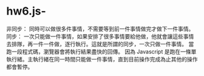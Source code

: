 # hw6.js-
非同步：
同時可以做很多件事情，不需要等到前一件事情做完才做下一件事情。
同步：
一次只能做一件事情，如果安排了很多事情要給他做，他就會讓這些事情去排隊，再一件一件做，逐行執行。這就是所謂的同步，一次只做一件事情。
當跑一段程式碼，瀏覽器會將執行結果盡快的回傳。
因為 Javascript 是跑在一條單執行緒。主執行緒在同一時間只能做一件事情，直到目前操作完成為止其他的操作都會暫停。

